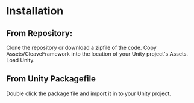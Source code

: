 # Installation

## From Repository: 

Clone the repository or download a zipfile of the code.  Copy Assets/CleaveFramework into the location of your Unity project's Assets.  Load Unity.

## From Unity Packagefile

Double click the package file and import it in to your Unity project.
